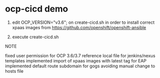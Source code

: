 # ocp-cicd demo


1) edit OCP_VERSION="v3.6"; on create-cicd.sh in order to install correct xpaas images from https://github.com/openshift/openshift-ansible

2) execute create-cicd.sh


NOTE

fixed user permission for OCP 3.6/3.7 
reference local file for jenkins/nexus templates
implemented import of xpaas images with latest tag for EAP
implemented default route subdomain for gogs avoiding manual change to hosts file




